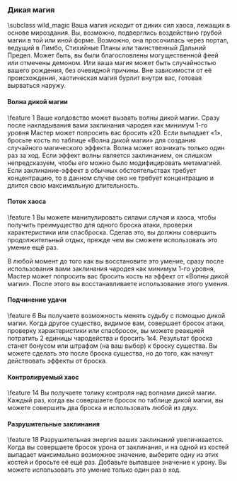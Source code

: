 ### Дикая магия
\subclass wild_magic
Ваша магия исходит от диких сил хаоса, лежащих в основе мироздания. Вы, возможно, подверглись воздействию грубой магии в той или иной форме. Возможно, она просочилась через портал, ведущий в Лимбо, Стихийные Планы или таинственный Дальний Предел. Может быть, вы были благословлены могущественной феей или отмечены демоном. Или ваша магия может быть случайностью вашего рождения, без очевидной причины. Вне зависимости от её происхождения, хаотическая магия бурлит внутри вас, готовая вырваться наружу.

#### Волна дикой магии
\feature 1
Ваше колдовство может вызвать волны дикой магии. Сразу после накладывания вами заклинания чародея как минимум 1-го уровня Мастер может попросить вас бросить к20. Если выпадает «1», бросьте кость по таблице «Волна дикой магии» для создания случайного магического эффекта. Волна может возникать только один раз за ход. Если эффект волны является заклинанием, он слишком непредсказуем, чтобы его можно было модифицировать метамагией. Если заклинание-эффект в обычных обстоятельствах требует концентрацию, то в данном случае оно не требует концентрацию и длится свою максимальную длительность.

#### Поток хаоса
\feature 1
Вы можете манипулировать силами случая и хаоса, чтобы получить преимущество для одного броска атаки, проверки характеристики или спасброска. Сделав это, вы должны совершить продолжительный отдых, прежде чем вы сможете использовать это умение ещё раз.

В любой момент до того как вы восстановите это умение, сразу после использования вами заклинания чародея как минимум 1-го уровня, Мастер может попросить вас бросить кость на эффект от «Волны дикой магии». После этого вы восстанавливаете использование этого умения.

#### Подчинение удачи
\feature 6
Вы получаете возможность менять судьбу с помощью дикой магии. Когда другое существо, видимое вам, совершает бросок атаки, проверку характеристики или спасбросок, вы можете реакцией потратить 2 единицы чародейства и бросить 1к4. Результат броска станет бонусом или штрафом (на ваш выбор) к броску существа. Вы можете сделать это после броска существа, но до того, как начнут действовать эффекты от броска.

#### Контролируемый хаос
\feature 14
Вы получаете толику контроля над волнами дикой магии. Каждый раз, когда вы совершаете бросок по таблице дикой магии, вы можете совершить два броска и использовать любой из двух.

#### Разрушительные заклинания
\feature 18
Разрушительная энергия ваших заклинаний увеличивается. Когда вы совершаете бросок урона от заклинания, и на одной из костей выпадает максимально возможное значение, выберите одну из этих костей и бросьте её ещё раз. Добавьте выпавшее значение к урону. Вы можете использовать это умение только один раз в ход.
